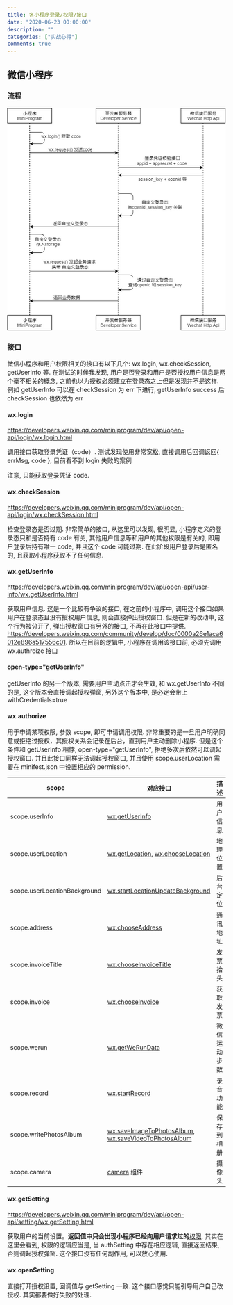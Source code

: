 ```yaml
---
title: 各小程序登录/权限/接口
date: "2020-06-23 00:00:00"
description: ""
categories: ["实战心得"]
comments: true
---
```


## 微信小程序

### 流程

![img](assets/api-login.2fcc9f35.jpg)

### 接口

微信小程序和用户权限相关的接口有以下几个: wx.login, wx.checkSession, getUserInfo 等. 在测试的时候我发现, 用户是否登录和用户是否授权用户信息是两个毫不相关的概念, 之前也以为授权必须建立在登录态之上但是发现并不是这样. 例如 getUserInfo 可以在 checkSession 为 err 下进行, getUserInfo success 后 checkSession 也依然为 err

#### wx.login

https://developers.weixin.qq.com/miniprogram/dev/api/open-api/login/wx.login.html

调用接口获取登录凭证（code）. 测试发现使用非常宽松, 直接调用后回调返回{ errMsg, code }, 目前看不到 login 失败的案例

注意, 只能获取登录凭证 code.

#### wx.checkSession

https://developers.weixin.qq.com/miniprogram/dev/api/open-api/login/wx.checkSession.html

检查登录态是否过期. 非常简单的接口, 从这里可以发现, 很明显, 小程序定义的登录态只和是否持有 code 有关, 其他用户信息等和用户的其他权限是有关的, 即用户登录后持有唯一 code, 并且这个 code 可能过期. 在此阶段用户登录后是匿名的, 且获取小程序获取不了任何信息.

#### wx.getUserInfo

https://developers.weixin.qq.com/miniprogram/dev/api/open-api/user-info/wx.getUserInfo.html

获取用户信息. 这是一个比较有争议的接口, 在之前的小程序中, 调用这个接口如果用户在登录态且没有授权用户信息, 则会直接弹出授权窗口. 但是在新的改动中, 这个行为被分开了, 弹出授权窗口有另外的接口, 不再在此接口中提供. https://developers.weixin.qq.com/community/develop/doc/0000a26e1aca6012e896a517556c01. 所以在目前的逻辑中, 小程序在调用该接口前, 必须先调用 wx.authroize 接口

#### open-type="getUserInfo"

getUserInfo 的另一个版本, 需要用户主动点击才会生效, 和 wx.getUserInfo 不同的是, 这个版本会直接调起授权弹窗, 另外这个版本中, 是必定会带上 withCredentials=true

#### wx.authorize

用于申请某项权限, 参数 scope, 即可申请调用权限. 非常重要的是一旦用户明确同意或拒绝过授权，其授权关系会记录在后台，直到用户主动删除小程序. 但是这个条件和 getUserInfo 相悖, open-type="getUserInfo", 拒绝多次后依然可以调起授权窗口. 并且此接口同样无法调起授权窗口, 并且使用 scope.userLocation 需要在 minifest.json 中设置相应的 permission.

| scope                        | 对应接口                                                                                                                                                                                                                                                   | 描述         |
| ---------------------------- | ---------------------------------------------------------------------------------------------------------------------------------------------------------------------------------------------------------------------------------------------------------- | ------------ |
| scope.userInfo               | [wx.getUserInfo](https://developers.weixin.qq.com/miniprogram/dev/api/open-api/user-info/wx.getUserInfo.html)                                                                                                                                              | 用户信息     |
| scope.userLocation           | [wx.getLocation](https://developers.weixin.qq.com/miniprogram/dev/api/location/wx.getLocation.html), [wx.chooseLocation](https://developers.weixin.qq.com/miniprogram/dev/api/location/wx.chooseLocation.html)                                             | 地理位置     |
| scope.userLocationBackground | [wx.startLocationUpdateBackground](https://developers.weixin.qq.com/miniprogram/dev/api/location/wx.startLocationUpdateBackground.html)                                                                                                                    | 后台定位     |
| scope.address                | [wx.chooseAddress](https://developers.weixin.qq.com/miniprogram/dev/api/open-api/address/wx.chooseAddress.html)                                                                                                                                            | 通讯地址     |
| scope.invoiceTitle           | [wx.chooseInvoiceTitle](https://developers.weixin.qq.com/miniprogram/dev/api/open-api/invoice/wx.chooseInvoiceTitle.html)                                                                                                                                  | 发票抬头     |
| scope.invoice                | [wx.chooseInvoice](https://developers.weixin.qq.com/miniprogram/dev/api/open-api/invoice/wx.chooseInvoice.html)                                                                                                                                            | 获取发票     |
| scope.werun                  | [wx.getWeRunData](https://developers.weixin.qq.com/miniprogram/dev/api/open-api/werun/wx.getWeRunData.html)                                                                                                                                                | 微信运动步数 |
| scope.record                 | [wx.startRecord](https://developers.weixin.qq.com/miniprogram/dev/api/media/recorder/wx.startRecord.html)                                                                                                                                                  | 录音功能     |
| scope.writePhotosAlbum       | [wx.saveImageToPhotosAlbum](https://developers.weixin.qq.com/miniprogram/dev/api/media/image/wx.saveImageToPhotosAlbum.html), [wx.saveVideoToPhotosAlbum](https://developers.weixin.qq.com/miniprogram/dev/api/media/video/wx.saveVideoToPhotosAlbum.html) | 保存到相册   |
| scope.camera                 | [camera](https://developers.weixin.qq.com/miniprogram/dev/component/camera.html) 组件                                                                                                                                                                      | 摄像头       |

#### wx.getSetting

https://developers.weixin.qq.com/miniprogram/dev/api/open-api/setting/wx.getSetting.html

获取用户的当前设置。**返回值中只会出现小程序已经向用户请求过的**[权限](https://developers.weixin.qq.com/miniprogram/dev/framework/open-ability/authorize.html). 其实在这里会看到, 权限的逻辑应当是, 当 authSetting 中存在相应逻辑, 直接返回结果, 否则调起授权弹窗. 这个接口没有任何副作用, 可以放心使用.

#### wx.openSetting

直接打开授权设置, 回调值与 getSetting 一致. 这个接口感觉只能引导用户自己改授权. 其实都要做好失败的处理.
